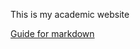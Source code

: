 This is my academic website 

[Guide for markdown](https://raw.githubusercontent.com/barryclark/www.jekyllnow.com/gh-pages/_posts/2014-6-19-Markdown-Style-Guide.md)
